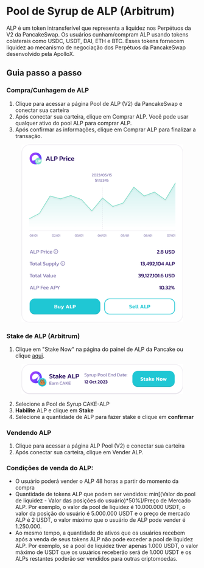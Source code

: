 # Pool de Syrup de ALP (Arbitrum)

ALP é um token intransferível que representa a liquidez nos Perpétuos da V2 da PancakeSwap. Os usuários cunham/compram ALP usando tokens colaterais como USDC, USDT, DAI, ETH e BTC. Esses tokens fornecem liquidez ao mecanismo de negociação dos Perpétuos da PancakeSwap desenvolvido pela ApolloX.&#x20;

## Guia passo a passo

### &#x20;Compra/Cunhagem de ALP&#x20;

1. Clique para acessar a página Pool de ALP (V2) da PancakeSwap e conectar sua carteira&#x20;
2. Após conectar sua carteira, clique em Comprar ALP. Você pode usar qualquer ativo do pool ALP para comprar ALP.&#x20;
3. Após confirmar as informações, clique em Comprar ALP para finalizar a transação.

<figure><img src="../../../../../../.gitbook/assets/image (2).png" alt=""><figcaption></figcaption></figure>

### Stake de ALP (Arbitrum)&#x20;

1. Clique em "Stake Now" na página do painel de ALP da Pancake ou clique [aqui](https://pancakeswap.finance/pools?chain=arb).

<figure><img src="../../../../../../.gitbook/assets/image (1) (1).png" alt=""><figcaption></figcaption></figure>

2. Selecione a Pool de Syrup CAKE-ALP
3. **Habilite** ALP e clique em **Stake**&#x20;
4. Selecione a quantidade de ALP para fazer stake e clique em **confirmar**

### **Vendendo ALP**

1. Clique para acessar a página ALP Pool (V2) e conectar sua carteira&#x20;
2. Após conectar sua carteira, clique em Vender ALP.&#x20;

### Condições de venda do ALP:&#x20;

* O usuário poderá vender o ALP 48 horas a partir do momento da compra&#x20;
* Quantidade de tokens ALP que podem ser vendidos: min\[(Valor do pool de liquidez - Valor das posições do usuário)\*50%]/Preço de Mercado ALP. Por exemplo, o valor da pool de liquidez é 10.000.000 USDT, o valor da posição do usuário é 5.000.000 USDT e o preço de mercado ALP é 2 USDT, o valor máximo que o usuário de ALP pode vender é 1.250.000.&#x20;
* Ao mesmo tempo, a quantidade de ativos que os usuários recebem após a venda de seus tokens ALP não pode exceder a pool de liquidez ALP. Por exemplo, se a pool de liquidez tiver apenas 1.000 USDT, o valor máximo de USDT que os usuários receberão será de 1.000 USDT e os ALPs restantes poderão ser vendidos para outras criptomoedas.
